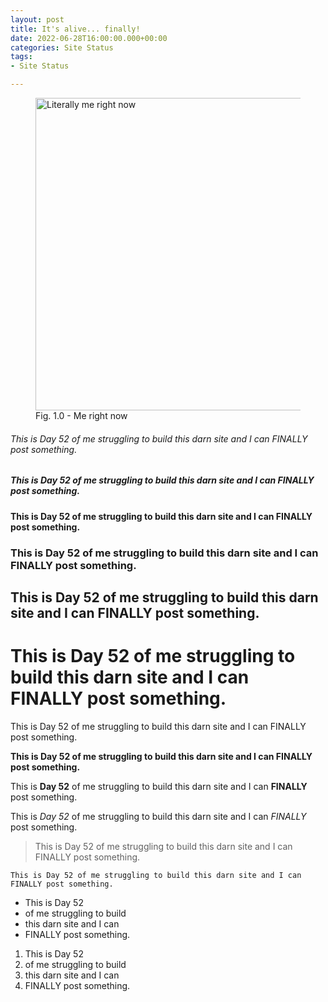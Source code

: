 ```yaml
---
layout: post
title: It's alive... finally!
date: 2022-06-28T16:00:00.000+00:00
categories: Site Status
tags:
- Site Status

---
```

<figure>
<img src="https://cdn.discordapp.com/attachments/993410728088305734/993411276170600459/unknown.png" alt="Literally me right now" style="width:500x;height:500px;">
<figcaption>Fig. 1.0 - Me right now</figcaption>
</figure>

###### This is Day 52 of me struggling to build this darn site and I can FINALLY post something.

##### This is Day 52 of me struggling to build this darn site and I can FINALLY post something.

#### This is Day 52 of me struggling to build this darn site and I can FINALLY post something.

### This is Day 52 of me struggling to build this darn site and I can FINALLY post something.

## This is Day 52 of me struggling to build this darn site and I can FINALLY post something.

# This is Day 52 of me struggling to build this darn site and I can FINALLY post something.

This is Day 52 of me struggling to build this darn site and I can FINALLY post something.

**This is Day 52 of me struggling to build this darn site and I can FINALLY post something.**

This is **Day 52** of me struggling to build this darn site and I can **FINALLY** post something.

This is _Day 52_ of me struggling to build this darn site and I can _FINALLY_ post something.

> This is Day 52 of me struggling to build this darn site and I can FINALLY post something.

    This is Day 52 of me struggling to build this darn site and I can FINALLY post something.

* This is Day 52
* of me struggling to build
* this darn site and I can
* FINALLY post something.

1. This is Day 52
2. of me struggling to build
3. this darn site and I can
4. FINALLY post something.